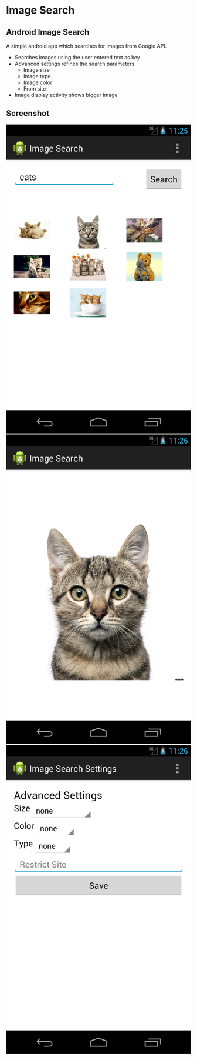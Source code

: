 # Image Search

## Android Image Search 

A simple android app which searches for images from Google API.

* Searches images using the user entered text as key
* Advanced settings refines the search parameters
    * Image size
    * Image type
    * Image color
    * From site
* Image display activity shows bigger image

## Screenshot
![Screenshot 1](https://github.com/outofjungle/GridImageSearch/raw/master/screenshot1.png)
![Screenshot 2](https://github.com/outofjungle/GridImageSearch/raw/master/screenshot2.png)
![Screenshot 3](https://github.com/outofjungle/GridImageSearch/raw/master/screenshot3.png)

